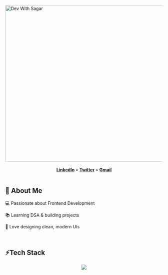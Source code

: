 <div>  <img width="1500" height="500" alt="Dev With Sagar" src="https://github.com/user-attachments/assets/3ec3d328-ca40-4bde-997d-384695e795b1" /> </div>

<br>

<div align="center">
  <a href="https://www.linkedin.com/in/sagar-mitra19/" target="_blank"><strong>LinkedIn</strong></a>
  <span> • </span>
  <a href="https://x.com/devxsagar" target="_blank"><strong>Twitter</strong></a>
  <span> • </span>
  <a href="mailto:sagar.mitrasagar10@gmail.com"><strong>Gmail</strong></a>
</div>

<br/>

<h2> 🚀 About Me</h2>
<p>💻 Passionate about Frontend Development</p>
<p>📚 Learning DSA & building projects </p>
<p>🎨 Love designing clean, modern UIs</p>



<br/>

<h2> ⚡Tech Stack</h2>
<p align="center">
  <img src="https://skillicons.dev/icons?i=js,react,redux,tailwind,html,css,git,github,vscode" />
</p>




